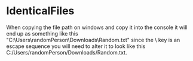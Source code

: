 # IdenticalFiles
When copying the file path on windows and copy it into the console it will end up as something like this 
"C:\Users\randomPerson\Downloads\Random.txt"  since the \ key is an escape sequence you will need to alter 
it to look like this C:/Users/randomPerson/Downloads/Random.txt.
